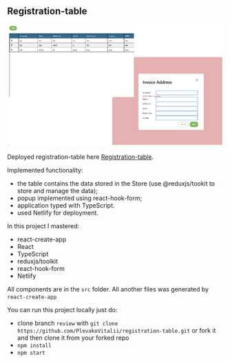 ## Registration-table

![](https://github.com/PlevakoVitalii/registration-table/blob/master/registration-table.png)

Deployed registration-table here [Registration-table](https://singular-entremet-089d0b.netlify.app/).

Implemented functionality:

- the table contains the data stored in the Store (use @reduxjs/tookit to store and manage the data);
- popup implemented using react-hook-form;
- application typed with TypeScript.
- used Netlify for deployment. 

In this project I mastered:

- react-create-app
- React
- TypeScript
- reduxjs/toolkit
- react-hook-form
- Netlify

All components are in the `src` folder. All another files was generated by `react-create-app`

You can run this project locally just do:

- clone branch `review` with `git clone https://github.com/PlevakoVitalii/registration-table.git` or fork it and then clone it from your forked repo
- `npm install`
- `npm start`
